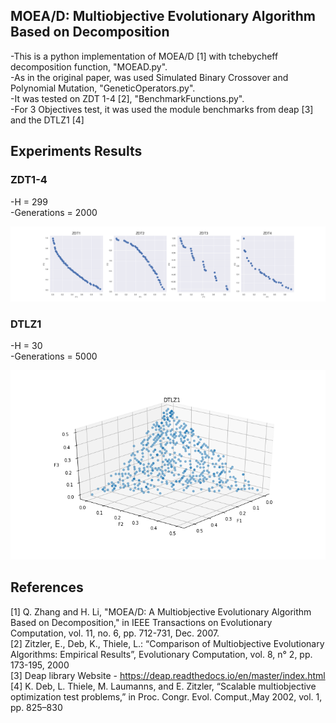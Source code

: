 ## MOEA/D: Multiobjective Evolutionary Algorithm Based on Decomposition
-This is a python implementation of MOEA/D [1] with tchebycheff decomposition function, "MOEAD.py".  
-As in the original paper, was used Simulated Binary Crossover and Polynomial Mutation, "GeneticOperators.py".  
-It was tested on ZDT 1-4 [2], "BenchmarkFunctions.py".  
-For 3 Objectives test, it was used the module benchmarks from deap [3] and the DTLZ1 [4] 


## Experiments Results
### ZDT1-4
-H = 299  
-Generations = 2000  

![](Figure/Result.png)

### DTLZ1
-H = 30  
-Generations = 5000  

![](Figure/DTLZ1.png)


## References
[1] Q. Zhang and H. Li, "MOEA/D: A Multiobjective Evolutionary Algorithm Based on Decomposition," 
    in IEEE Transactions on Evolutionary Computation, vol. 11, no. 6, pp. 712-731, Dec. 2007.  
[2] Zitzler, E., Deb, K., Thiele, L.: “Comparison of Multiobjective Evolutionary Algorithms: 
    Empirical Results”, Evolutionary Computation, vol. 8, n° 2, pp. 173-195, 2000  
[3] Deap library Website - https://deap.readthedocs.io/en/master/index.html  
[4] K. Deb, L. Thiele, M. Laumanns, and E. Zitzler, “Scalable multiobjective optimization test 
    problems,” in Proc. Congr. Evol. Comput.,May 2002, vol. 1, pp. 825–830
